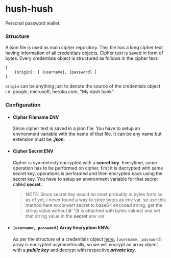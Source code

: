 # hush-hush
Personal password wallet.
### Structure
A json file is used as main cipher repository. This file has a long cipher text having information of all credentials objects. Cipher text is saved in form of bytes.
Every credentials object is structured as follows in the cipher text:
```
{
	{origin}: [ {username}, {password} ]
}
```
`origin` can be anything just to denote the source of the credentials object i.e. google, microsoft, heroku.com, "My dash bank".
### Configuration
- #### Cipher Filename ENV
	Since cipher text is saved in a json file. You have to setup an environment variable with the name of that file. It can be any name but extension must be **_.json_**.
- #### Cipher Secret ENV
	Cipher is symmetricly encrypted with a **secret key**. Everytime, some operation has to be performed on cipher, first it is decrypted with same secret key, operations is performed and then encrypted back using the secret key. 
You have to setup an environment variable for that secret called **secret**.
	> NOTE: Since secret key would be most probably in bytes form so as of yet, i never found a way to store bytes as env var, so use this method here to convert secret to base64 encoded string, get the string value without **_b' '_**(it is attached with bytes values) and set that string value in the **secret** env var.
- #### `[username, password]` Array Encryption ENVs
	As per the structure of a credentials object [here](###structure), `[username, password]` array is encrypted asymmetrically, so we will encrypt an array object with a **_public key_** and decrypt with respective **_private key_**. 